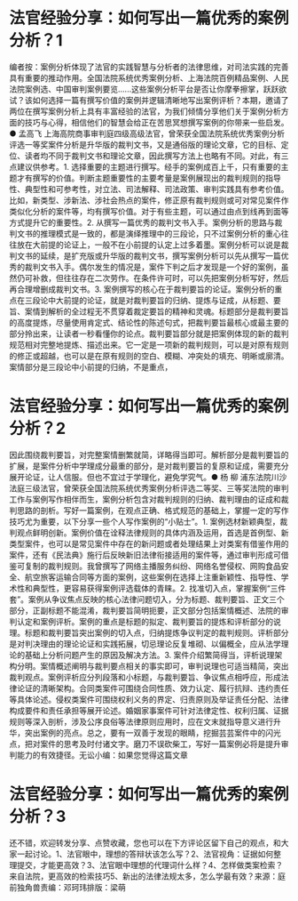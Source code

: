 # 法官经验分享：如何写出一篇优秀的案例分析？1

编者按：案例分析体现了法官的实践智慧与分析者的法律思维，对司法实践的完善具有重要的推动作用。全国法院系统优秀案例分析、上海法院百例精品案例、人民法院案例选、中国审判案例要览......这些案例分析平台是否让你摩拳擦掌，跃跃欲试？该如何选择一篇有撰写价值的案例并逻辑清晰地写出案例评析？本期，邀请了两位在撰写案例分析上具有丰富经验的法官，为我们倾情分享他们关于案例分析方面的技巧与心得，相信他们的智慧会给正在苦思冥想撰写案例的你带来一些启发。● 孟高飞 上海高院商事审判庭四级高级法官，曾荣获全国法院系统优秀案例分析评选一等奖案件分析是升华版的裁判文书，又是通俗版的理论文章，它的目标、定位、读者均不同于裁判文书和理论文章，因此撰写方法上也略有不同。对此，有三点建议供参考。1. 选择重要的主题进行撰写。经手的案例成百上千，只有重要的主题才有撰写的价值。判断主题重要性的主要考量是案例展现出的裁判规则的指导性、典型性和可参考性，对立法、司法解释、司法政策、审判实践具有参考价值。比如，新类型、涉新法、涉社会热点的案件，修正原有裁判规则或可对常见案件作类似化分析的案件等，均有撰写价值。对于有些主题，可以通过由点到线再到面等方式提升它的重要性。2. 从撰写一篇优秀的裁判文书入手。案例分析的思路与裁判文书的推理模式是一致的，都是演绎推理中的三段论，只不过案例分析的重心往往放在大前提的论证上，一般不在小前提的认定上过多着墨。案例分析可以说是裁判文书的延续，是扩充版或升华版的裁判文书，撰写案例分析可以先从撰写一篇优秀的裁判文书入手。偶尔发生的情况是，案件下判之后才发现是一个好的案例，虽然仍可补救，但往往存在二次劳作。在条件许可时，可以先把案例分析写好，然后再合理增删成裁判文书。3. 案例撰写的核心在于裁判要旨的论证。案例分析的重点在三段论中大前提的论证，就是对裁判要旨的归纳、提炼与证成，从标题、要旨、案情到解析的全过程无不贯穿着裁定要旨的精神和灵魂。标题部分是裁判要旨的高度提炼，尽量使用肯定式、结论性的陈述句式，把裁判要旨最核心或最主要的部分拎出来，让读者一秒看懂你的论点。裁判要旨部分就是把案例体现的新的裁判规范相对完整地提炼、描述出来。它一定是一项新的裁判规则，可以是对原有规则的修正或超越，也可以是在原有规则的空白、模糊、冲突处的填充、明晰或廓清。案情部分是三段论中小前提的归纳，不是重点，

# 法官经验分享：如何写出一篇优秀的案例分析？2

因此围绕裁判要旨，对完整案情删繁就简，详略得当即可。解析部分是裁判要旨的扩展，是案件分析中学理成分最重的部分，是对裁判要旨的复原和证成，需要充分展开论证，让人信服。但也不宜过于学理化，避免学究气。● 杨 柳 浦东法院川沙法庭三级法官，曾荣获全国法院系统优秀案例分析评选二等奖、三等奖法院的审判工作与案例写作相伴而生，案例分析包含对裁判规则的归纳、裁判理由的证成和裁判思路的剖析。写好一篇案例，在观点正确、格式规范的基础上，掌握一定的写作技巧尤为重要，以下分享一些个人写作案例的“小贴士”。1. 案例选材新颖典型，裁判观点鲜明创新。案例价值在诠释法律规则的具体内涵及运用，首选是首例型、新类型案件，也可以是常见案件中存在的新问题或者处理结果上对类案有借鉴作用的案件，还有《民法典》施行后反映新旧法律衔接适用的案件等，通过审判形成可借鉴可复制的裁判规则。我曾撰写了网络主播服务纠纷、网络名誉侵权、网购食品安全、航空旅客运输合同等方面的案例，这些案例在选择上注重新颖性、指导性、学术性和典型性，更容易获得案例评选载体的青睐。2. 找准切入点，掌握案例“三件套”。案例从争议焦点反映的核心法律问题切入，分为标题、裁判要旨、正文三个部分，正副标题不能混淆，裁判要旨简明扼要，正文部分包括案情概述、法院的审判认定和案例评析。案例的重点是标题的拟定、裁判要旨的提炼和评析部分的说理。标题和裁判要旨突出案例的切入点，归纳提炼争议判定的裁判规则。评析部分是对判决理由的理论论证和实践拓展，切忌理论反复堆砌、以偏概全，应从法学理论的基础上分析问题产生的原因及解决方法。3. 案件介绍繁简得当，评析说理架构分明。案情概述阐明与裁判要点相关的事实即可，审判说理也可适当精简，突出裁判观点。案例评析应分列段落和小标题，与裁判要旨、争议焦点相呼应，形成法律论证的清晰架构。合同类案件可围绕合同性质、效力认定、履行抗辩、违约责任等具体论述。侵权类案件可围绕权利义务的界定、归责原则及举证责任分配、法律构成要件和责任承担等展开论述。婚姻家事案件可针对法律定性、权利归属、证据规则等深入剖析，涉及公序良俗等法律原则应用时，应在文末就指导意义进行升华，突出案例的亮点。总之，要有一双善于发现的眼睛，挖掘芸芸案件中的闪光点，把对案件的思考及时付诸文字。磨刀不误砍柴工，写好一篇案例必将是提升审判能力的有效捷径。无讼小编：如果您觉得这篇文章

# 法官经验分享：如何写出一篇优秀的案例分析？3

还不错，欢迎转发分享、点赞收藏，您也可以在下方评论区留下自己的观点，和大家一起讨论。1、法官眼中，理想的答辩状该怎么写？2、法官视角：证据如何整理提交，才能更高效？3、法官眼中理想的代理词什么样？4、怎样做类案检索？来自法院，更高效的检索技巧5、新出的法律法规太多，怎么学最有效？来源：庭前独角兽责编：邓珂玮排版：梁萌


